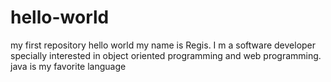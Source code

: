 # hello-world
my first repository
hello world
my name is Regis. I m a software developer specially interested in object oriented programming and web programming.
java is my favorite language

